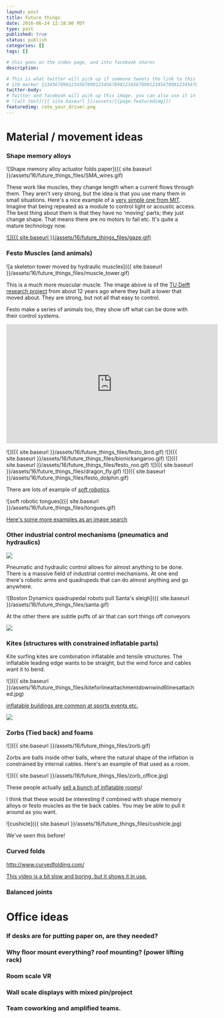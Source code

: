 ```yaml
---
layout: post
title: Future things
date: 2016-06-24 12:18:00 PDT
type: post
published: true
status: publish
categories: []
tags: []

# this goes on the index page, and into facebook shares
description: 

# This is what twitter will pick up if someone tweets the link to this page 
# 110 marker 1234567890123456789012345678901234567890123456789012345678901234567890123456789012345678901234567890123456789
twitter-body:
# Twitter and facebook will pick up this image. you can also use it in a post with:
# ![alt text]({{ site.baseurl }}/assets/{{page.featuredimg}}) 
featuredimg: rate_your_driver.png
---
```


# Material / movement ideas

### Shape memory alloys

![Shape memory alloy actuator folds paper]({{ site.baseurl }}/assets/16/future_things_files/SMA_wires.gif)

These work like muscles, they change length when a current flows through them. They aren't very strong, but the idea is that you use many them in small situations. Here's a nice example of a [very simple one from MIT](http://fab.cba.mit.edu/classes/863.12/people/laia.mogassoldevila/projects/p10.html). Imagine that being repeated as a module to control light or acoustic access. The best thing about them is that they have no 'moving' parts; they just change shape. That means there are no motors to fail etc. It's quite a mature technology now.

[![]({{ site.baseurl }}/assets/16/future_things_files/gaze.gif)](http://behnazfarahi.prosite.com/204244/7618948/gallery/caress-of-the-gaz)

### Festo Muscles (and animals)

![a skeleton tower moved by hydraulic muscles]({{ site.baseurl }}/assets/16/future_things_files/muscle_tower.gif)

This is a much more muscular muscle. The image above is of the [TU Delft research project](http://www.bk.tudelft.nl/index.php?id=16060&L=1) from about 12 years ago where they built a tower that moved about. They are strong, but not all that easy to control. 

Festo make a series of animals too, they show off what can be done with their control systems.

<iframe width="560" height="315" src="https://www.youtube.com/embed/fCJCdElCkPQ" frameborder="0" allowfullscreen></iframe>

![]({{ site.baseurl }}/assets/16/future_things_files/festo_bird.gif)
![]({{ site.baseurl }}/assets/16/future_things_files/bionickangaroo.gif)
![]({{ site.baseurl }}/assets/16/future_things_files/festo_roo.gif)
![]({{ site.baseurl }}/assets/16/future_things_files/dragon_fly.gif)
![]({{ site.baseurl }}/assets/16/future_things_files/festo_dolphin.gif)

There are lots of example of _[soft robotics](http://www.fastcompany.com/3037993/furl-the-eeg-responsive-soft-robotics-future-of-architecture)_.

![soft robotic tongues]({{ site.baseurl }}/assets/16/future_things_files/tongues.gif)

[Here's some more examples as an image search](https://www.google.ca/search?q=soft+robotics&client=ubuntu&espv=2&biw=1855&bih=971&source=lnms&tbm=isch&sa=X&ved=0ahUKEwjT5_mSo8HNAhVL6mMKHbRzDAoQ_AUIBygC)

### Other industrial control mechanisms (pneumatics and hydraulics)

![](https://robinx86.files.wordpress.com/2014/01/medium.gif) 

Pneumatic and hydraulic control allows for almost anything to be done. There is a massive field of industrial control mechanisms. At one end there's robotic arms and quadrupeds that can do almost anything and go anywhere.

![Boston Dynamics quadrupedal robots pull Santa's sleigh]({{ site.baseurl }}/assets/16/future_things_files/santa.gif)

At the other there are subtle puffs of air that can sort things off conveyors

[![](https://media.giphy.com/media/hKF9GnXC0JWkE/giphy.gif)](https://giphy.com/gifs/puff-hKF9GnXC0JWkE)

### Kites (structures with constrained inflatable parts)

Kite surfing kites are combination inflatable and tensile structures. The inflatable leading edge wants to be straight, but the wind force and cables want it to bend.

![]({{ site.baseurl }}/assets/16/future_things_files/kiteforlineattachmentdownwind6linesattached.jpg)

[inflatable buildings are common at sports events etc.](https://www.imagine-inflatables.com/Inflatable-Buildings/)

![](https://www.imagine-inflatables.com/images/content/gallery-fullsize/Inflatable-Cube--Building-Large.jpg)

### Zorbs (Tied back) and foams

![]({{ site.baseurl }}/assets/16/future_things_files/zorb.gif)

Zorbs are balls inside other balls, where the natural shape of the inflation is constrained by internal cables. Here's an example of that used as a room.

![]({{ site.baseurl }}/assets/16/future_things_files/zorb_office.jpg)

These people actually [sell a bunch of inflatable rooms](http://www.everychina.com/p-z52e3bf3-102620043-transparent-room-inflatable-tent-inflatable-bubble-tent-with-blower-cy-m2731.html)!

I think that these would be interesting if combined with shape memory alloys or festo muscles as the tie back cables. You may be able to pull it around as you want.

![cushicle]({{ site.baseurl }}/assets/16/future_things_files/cushicle.jpg)

We've seen this before!

### Curved folds

http://www.curvedfolding.com/

[This video is a bit slow and boring, but it shows it in use.](https://www.youtube.com/watch?v=tQfmzCIe7jU)

### Balanced joints

# Office ideas

### If desks are for putting paper on, are they needed? 

### Why floor mount everything? roof mounting? (power lifting rack)

### Room scale VR

### Wall scale displays with mixed pin/project

### Team coworking and amplified teams.

